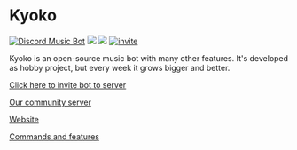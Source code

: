 # Kyoko
<a href="https://discordbots.org/bot/375750637540868107" ><img src="https://discordbots.org/api/widget/upvotes/375750637540868107.svg" alt="Discord Music Bot" /></a> <img src="https://img.shields.io/npm/l/express.svg"> <img src="https://img.shields.io/badge/jda-3-blue.svg"> [![invite](https://discordapp.com/api/guilds/375752406727786498/widget.png?style=shield)](https://discord.gg/ZvDRQf7)

Kyoko is an open-source music bot with many other features. It's developed as hobby project, but every week it grows bigger and better.

[Click here to invite bot to server](https://discordapp.com/oauth2/authorize?&client_id=375750637540868107&scope=bot&permissions=2117598326)

[Our community server](https://discord.gg/ZvDRQf7)

[Website](https://kyokobot.moe)

[Commands and features](https://kyokobot.moe/commands)